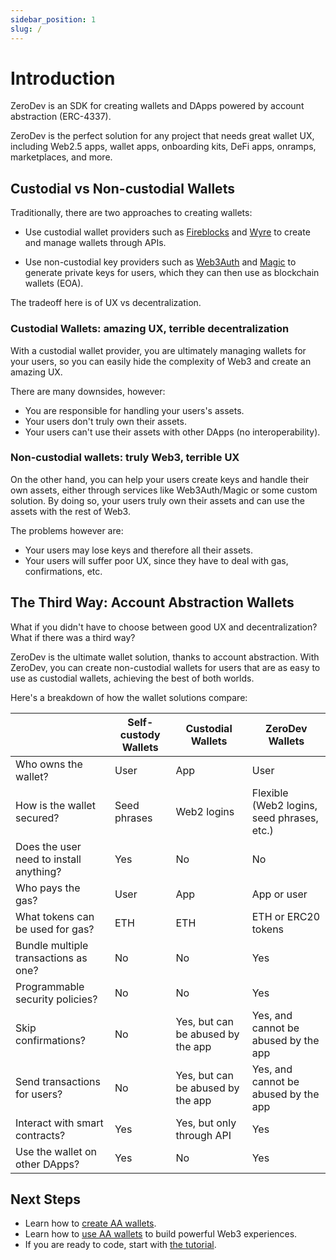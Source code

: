 ```yaml
---
sidebar_position: 1
slug: /
---
```


# Introduction

ZeroDev is an SDK for creating wallets and DApps powered by account abstraction (ERC-4337).

ZeroDev is the perfect solution for any project that needs great wallet UX, including Web2.5 apps, wallet apps, onboarding kits, DeFi apps, onramps, marketplaces, and more.

## Custodial vs Non-custodial Wallets

Traditionally, there are two approaches to creating wallets:

- Use custodial wallet providers such as [Fireblocks](https://docs.fireblocks.com/api/#create-a-new-vault-account) and [Wyre](https://docs.sendwyre.com/reference/createwallet) to create and manage wallets through APIs.

- Use non-custodial key providers such as [Web3Auth](https://web3auth.io/) and [Magic](https://magic.link/) to generate private keys for users, which they can then use as blockchain wallets (EOA).

The tradeoff here is of UX vs decentralization.  

### Custodial Wallets: amazing UX, terrible decentralization

With a custodial wallet provider, you are ultimately managing wallets for your users, so you can easily hide the complexity of Web3 and create an amazing UX.

There are many downsides, however:

- You are responsible for handling your users's assets.
- Your users don't truly own their assets.
- Your users can't use their assets with other DApps (no interoperability).

### Non-custodial wallets: truly Web3, terrible UX

On the other hand, you can help your users create keys and handle their own assets, either through services like Web3Auth/Magic or some custom solution.  By doing so, your users truly own their assets and can use the assets with the rest of Web3.

The problems however are:

- Your users may lose keys and therefore all their assets.
- Your users will suffer poor UX, since they have to deal with gas, confirmations, etc.

## The Third Way: Account Abstraction Wallets

What if you didn't have to choose between good UX and decentralization?  What if there was a third way?

ZeroDev is the ultimate wallet solution, thanks to account abstraction.  With ZeroDev, you can create non-custodial wallets for users that are as easy to use as custodial wallets, achieving the best of both worlds.

Here's a breakdown of how the wallet solutions compare:

|                                  |Self-custody Wallets|Custodial Wallets                |ZeroDev Wallets                                                                  |
|---------------------------------------|--------------------|---------------------------------|---------------------------------------------------------------------------------|
|Who owns the wallet?                   |User                |App                              |User                                                                             |
|How is the wallet secured?             |Seed phrases        |Web2 logins                      | Flexible (Web2 logins, seed phrases, etc.)|
|Does the user need to install anything?|Yes                 |No                               |No                                                                               |
|Who pays the gas?                      |User                |App                              |App or user                                                                      |
|What tokens can be used for gas?       |ETH                 |ETH                              |ETH or ERC20 tokens                                                              |
|Bundle multiple transactions as one?   |No                  |No                               |Yes                                                                              |
|Programmable security policies?        |No                  |No                               |Yes                                                                              |
|Skip confirmations?                    |No                  |Yes, but can be abused by the app|Yes, and cannot be abused by the app                                             |
|Send transactions for users?        |No                  |Yes, but can be abused by the app|Yes, and cannot be abused by the app                                             |
|Interact with smart contracts?         |Yes                 |Yes, but only through API        |Yes                                                                              |
|Use the wallet on other DApps?         |Yes                 |No                               |Yes                                                                              |


## Next Steps

- Learn how to [create AA wallets](/create-wallets/overview).
- Learn how to [use AA wallets](/use-wallets/overview) to build powerful Web3 experiences.
- If you are ready to code, start with [the tutorial](/get-started).